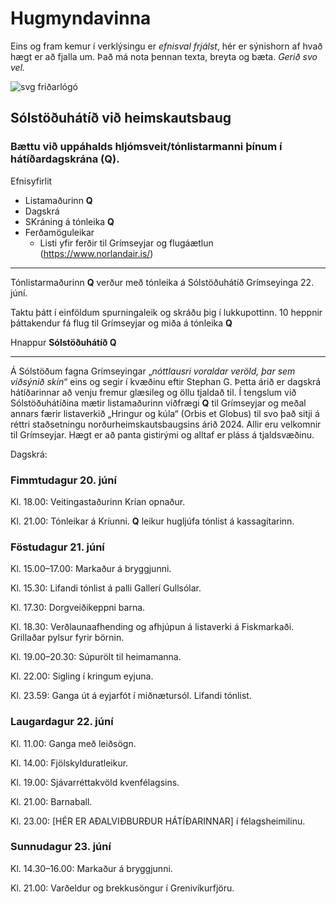 # Hugmyndavinna

Eins og fram kemur í verklýsingu er _efnisval frjálst_, hér er sýnishorn af hvað hægt er að fjalla um. Það má nota þennan texta, breyta og bæta. _Gerið svo vel._

![svg friðarlógó](Peace.svg)

## Sólstöðuhátíð við heimskautsbaug

### Bættu við uppáhalds hljómsveit/tónlistarmanni þínum í hátíðardagskrána (Q).

Efnisyfirlit

* Listamaðurinn **Q** 
* Dagskrá
* SKráning á tónleika **Q**
* Ferðamöguleikar 
  * Listi yfir ferðir til Grímseyjar og flugáætlun (https://www.norlandair.is/)

---

Tónlistarmaðurinn **Q** verður með tónleika á Sólstöðuhátíð Grímseyinga 22. júní. 

Taktu þátt í einföldum spurningaleik og skráðu þig í lukkupottinn. 10 heppnir þáttakendur fá flug til Grímseyjar og miða á tónleika **Q**

Hnappur **Sólstöðuhátíð Q**  

---

Á Sólstöðum fagna Grímseyingar „_nóttlausri voraldar veröld, þar sem víðsýnið skín_“ eins og segir í kvæðinu eftir Stephan G. Þetta árið er dagskrá hátíðarinnar að venju fremur glæsileg og öllu tjaldað til. Í tengslum við Sólstöðuhátíðina mætir listamaðurinn víðfrægi **Q** til Grímseyjar og meðal annars færir listaverkið „Hringur og kúla“ (Orbis et Globus) til svo það sitji á réttri staðsetningu norðurheimskautsbaugsins árið 2024. Allir eru velkomnir til Grímseyjar. Hægt er að panta gistirými og alltaf er pláss á tjaldsvæðinu. 

Dagskrá:

### Fimmtudagur 20. júní

Kl. 18.00: Veitingastaðurinn Krían opnaður.

Kl. 21.00: Tónleikar á Kríunni. **Q** leikur hugljúfa tónlist á kassagítarinn.

### Föstudagur 21. júní

Kl. 15.00–17.00: Markaður á bryggjunni.

Kl. 15.30: Lifandi tónlist á palli Gallerí Gullsólar.

Kl. 17.30: Dorgveiðikeppni barna.

Kl. 18.30: Verðlaunaafhending og afhjúpun á listaverki á Fiskmarkaði. Grillaðar pylsur fyrir börnin.

Kl. 19.00–20.30: Súpurölt til heimamanna.

Kl. 22.00: Sigling í kringum eyjuna.

Kl. 23.59: Ganga út á eyjarfót í miðnætursól. Lifandi tónlist.

### Laugardagur 22. júní

Kl. 11.00: Ganga með leiðsögn.

Kl. 14.00: Fjölskylduratleikur.

Kl. 19.00: Sjávarréttakvöld kvenfélagsins.

Kl. 21.00: Barnaball.

Kl. 23.00: [HÉR ER AÐALVIÐBURÐUR HÁTÍÐARINNAR] í félagsheimilinu.

### Sunnudagur 23. júní

Kl. 14.30–16.00: Markaður á bryggjunni.

Kl. 21.00: Varðeldur og brekkusöngur í Grenivíkurfjöru.



